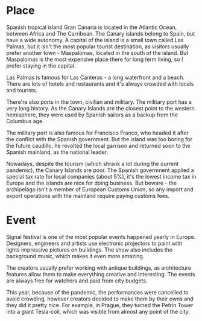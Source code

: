 # Place

Spanish tropical island Gran Canaria is located in the Atlantic Ocean, between
Africa and The Carribean. The Canary islands belong to Spain, but have a wide
autonomy. A capital of the island is a small town called Las Palmas, but it
isn't the most popular tourist destination, as visitors usually prefer another
town - Maspalomas, located in the south of the island. But Maspalomas is the
most expensive place there for long term living, so I prefer staying in the
capital.

Las Palmas is famous for Las Canteras - a long waterfront and a beach. There
are lots of hotels and restaurants and it's always crowded with locals and
tourists.

There're also ports in the town, civilian and military. The military port has a
very long history. As the Canary Islands are the closest point to the western
hemisphere, they were used by Spanish sailors as a backup from the Columbus
age.

The military port is also famous for Francisco Franco, who headed it after the
conflict with the Spanish government. But the island was too boring for the
future caudillo, he revolted the local garrison and returned soon to the
Spanish mainland, as the national leader.

Nowadays, despite the tourism (which shrank a lot during the current pandemic),
the Canary Islands are poor. The Spanish government applied a special tax rate
for local companies (about 5%), it's the lowest income tax in Europe and the
islands are nice for doing business. But beware - the archipelago isn't a
member of European Customs Union, so any import and export operations with
the mainland require paying customs fees. 

# Event

Signal festival is one of the most popular events happened yearly in Europe.
Designers, engineers and artists use electronic projectors to paint with lights
impressive pictures on buildings. The show also includes the background music,
which makes it even more amazing.

The creators usually prefer working with antique buildings, as architecture
features allow them to make everything creative and interesting. The events are
always free for watchers and paid from city budgets.

This year, because of the pandemic, the performances were cancelled to avoid
crowding, however creators decided to make them by their owns and they did it
pretty nice. For example, in Prague, they turned the Petrin Tower into a giant
Tesla-coil, which was visible from almost any point of the city.
